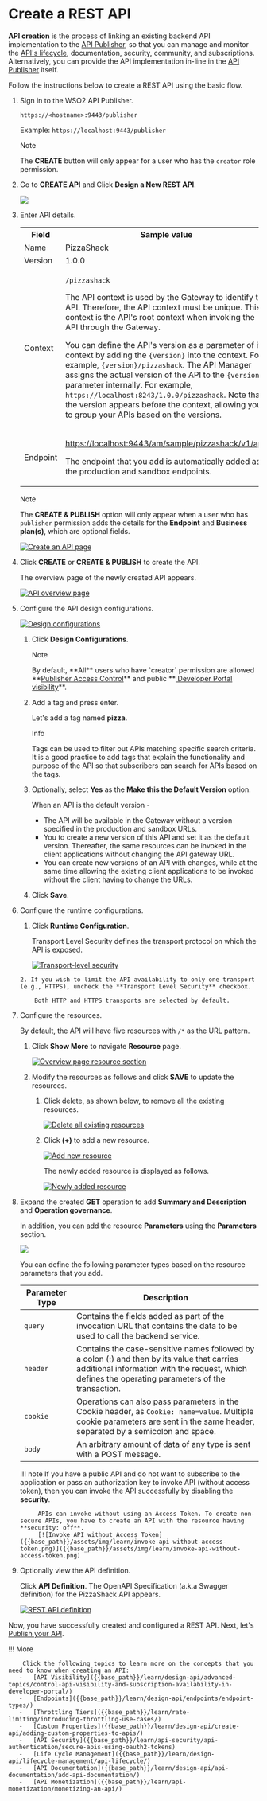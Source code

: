 # Create a REST API

**API creation** is the process of linking an existing backend API implementation to the [API Publisher]({{base_path}}/getting-started/overview/#api-publisher), so that you can manage and monitor the [API's lifecycle]({{base_path}}/learn/design-api/lifecycle-management/api-lifecycle/), documentation, security, community, and subscriptions. Alternatively, you can provide the API implementation in-line in the [API Publisher]({{base_path}}/getting-started/overview/#api-publisher) itself.

Follow the instructions below to create a REST API using the basic flow.

1. Sign in to the WSO2 API Publisher.

    `https://<hostname>:9443/publisher` 
   
    Example: `https://localhost:9443/publisher`

    <html><div class="admonition note">
      <p class="admonition-title">Note</p>
      <p>The <b>CREATE</b> button will only appear for a user who has the <code>creator</code> role permission.</p>
      </div>
    </html>

2.  Go to **CREATE API** and Click **Design a New REST API**.

    [![]({{base_path}}/assets/img/learn/create-a-rest-api.jpg)]({{base_path}}/assets/img/learn/create-a-rest-api.jpg)

3.  Enter API details. 
    
     <table><colgroup> <col/> <col/> <col/> </colgroup><tbody><tr><th colspan="2" >Field</th><th >Sample value</th></tr><tr><td colspan="2" class="confluenceTd">Name</td><td class="confluenceTd">PizzaShack</td></tr><tr><td colspan="2" class="confluenceTd">Version</td><td colspan="1" class="confluenceTd">1.0.0</td></tr><tr><td colspan="2" class="confluenceTd">Context</td><td class="confluenceTd"><div class="content-wrapper"><p><code>/pizzashack</code></p><div><div class="confluence-information-macro-body"><p>The API context is used by the Gateway to identify the API. Therefore, the API context must be unique. This context is the API's root context when invoking the API through the Gateway.</p></div><div class="confluence-information-macro confluence-information-macro-tip"><span class="aui-icon aui-icon-small aui-iconfont-approve confluence-information-macro-icon"></span><div class="confluence-information-macro-body"><p>You can define the API's version as a parameter of its context by adding the <code>{version}</code> into the context. For example, <code>{version}/pizzashack</code>. The API Manager assigns the actual version of the API to the <code>{version}</code> parameter internally. For example, <code>https://localhost:8243/1.0.0/pizzashack</code>. Note that the version appears before the context, allowing you to group your APIs based on the versions.</p></div></div></div></div></td></tr><tr><td colspan="2" class="confluenceTd">Endpoint</td><td colspan="1" class="confluenceTd"><p><a class="external-link" href="http://ws.cdyne.com/phoneverify/phoneverify.asmx" rel="nofollow">https://localhost:9443/am/sample/pizzashack/v1/api/</a></p><p>The endpoint that you add is automatically added as the production and sandbox endpoints.</p></td></tr></tbody></table>
        
     <html>
     <div class="admonition note">
     <p class="admonition-title">Note</p>
     <p>The <b>CREATE & PUBLISH</b> option will only appear when a user who has <code>publisher</code> permission adds the details for the <b>Endpoint</b> and <b>Business plan(s)</b>, which are optional fields.</p>
     </div>
     </html>
     
      [![Create an API page]({{base_path}}/assets/img/learn/create-rest-api-form.jpg)]({{base_path}}/assets/img/learn/create-rest-api-form.jpg)

4.  Click **CREATE** or **CREATE & PUBLISH** to create the API.

    The overview page of the newly created API appears. 
    
    [![API overview page]({{base_path}}/assets/img/learn/overviewpage-rest-api.jpg)]({{base_path}}/assets/img/learn/overviewpage-rest-api.jpg)

5. Configure the API design configurations.

     [![Design configurations]({{base_path}}/assets/img/learn/design-configuration.jpg)]({{base_path}}/assets/img/learn/design-configuration.jpg)

     1. Click **Design Configurations**.

         <html><div class="admonition note">
         <p class="admonition-title">Note</p>
         <p>By default, **All** users who have `creator` permission are allowed **<a href='{{base_path}}/advanced-topics/enable-publisher-access-control-in-api-publisher-portal'>Publisher Access Control</a>** and public **<a href='{{base_path}}/advanced-topics/control-api-visibility-and-subscription-availability-in-developer-portal/'> 
         Developer Portal visibility</a>**.</p>
         <p>
         </div>
         </html>

     2. Add a tag and press enter.
   
         Let's add a tag named **pizza**.

         <html>
         <div class="admonition info">
         <p class="admonition-title">Info</p>
         <p>Tags can be used to filter out APIs matching specific search criteria. It is a good practice to add tags that explain the functionality and purpose of the API so that subscribers can search for APIs based on the tags.</p>
         </div>
         </html>

     3. Optionally, select **Yes** as the **Make this the Default Version** option.
   
         When an API is the default version -

         -  The API will be available in the Gateway without a version specified in the production and sandbox URLs.  
         -  You to create a new version of this API and set it as the default version. Thereafter, the same resources can be invoked in the client applications without changing the API gateway URL. 
         -  You can create new versions of an API with changes, while at the same time allowing the existing client applications to be invoked without the client having to change the URLs.

     4. Click **Save**.

6. Configure the runtime configurations.

     1. Click **Runtime Configuration**. 

         Transport Level Security  defines the transport protocol on which the API is exposed.  

         [![Transport-level security]({{base_path}}/assets/img/learn/transportLevel-security.jpg)]({{base_path}}/assets/img/learn/transportLevel-security.jpg)

       2. If you wish to limit the API availability to only one transport (e.g., HTTPS), uncheck the **Transport Level Security** checkbox.
           
           Both HTTP and HTTPS transports are selected by default.

7. Configure the resources.

     By default, the API will have five resources with `/*` as the URL pattern.

     1. Click **Show More** to navigate **Resource** page.

         [![Overview page resource section]({{base_path}}/assets/img/learn/overview-page-resource-section.jpg)]({{base_path}}/assets/img/learn/overview-page-resource-section.jpg)

      2. Modify the resources as follows and click **SAVE** to update the resources.

          1. Click delete, as shown below, to remove all the existing resources.

              [![Delete all existing resources]({{base_path}}/assets/img/learn/delete-all-existing-resources.jpg)]({{base_path}}/assets/img/learn/delete-all-existing-resources.jpg)

          2. Click **(+)** to add a new resource.
         
             [![Add new resource]({{base_path}}/assets/img/learn/add-new-resource.jpg)]({{base_path}}/assets/img/learn/add-new-resource.jpg)
      
             The newly added resource is displayed as follows.
         
             [![Newly added resource]({{base_path}}/assets/img/learn/newly-added-resource.jpg)]({{base_path}}/assets/img/learn/newly-added-resource.jpg)

3. Expand the created **GET** operation to add **Summary and Description** and **Operation governance**.

     In addition, you can add the resource **Parameters** using the **Parameters** section.

      [![]({{base_path}}/assets/img/learn/adding-params-to-resources.jpg)]({{base_path}}/assets/img/learn/adding-params-to-resources.jpg)

    
     You can define the following parameter types based on the resource parameters that you add.

     | Parameter Type                          | Description                                                                                                                                                                                     |
     |-----------------------------------------|-------------------------------------------------------------------------------------------------------------------------------------------------------------------------------------------------|
     | `query`| Contains the fields added as part of the invocation URL that contains the data to be used to call the backend service.                                                                             |
     | `header`| Contains the case-sensitive names followed by a colon (:) and then by its value that carries additional information with the request, which defines the operating parameters of the transaction. |
     | `cookie` | Operations can also pass parameters in the Cookie header, as `Cookie: name=value`. Multiple cookie parameters are sent in the same header, separated by a semicolon and space.                                                                                            |
     | `body`| An arbitrary amount of data of any type is sent with a POST message.                                                                                                                                |

    !!! note
            If you  have a public API and do not want to subscribe to the application or pass an authorization key to invoke API (without access token), then you can invoke the API successfully by disabling the **security**. 
                   
            APIs can invoke without using an Access Token. To create non-secure APIs, you have to create an API with the resource having **security: off**.
            [![Invoke API without Access Token]({{base_path}}/assets/img/learn/invoke-api-without-access-token.png)]({{base_path}}/assets/img/learn/invoke-api-without-access-token.png)
            
9. Optionally view the API definition.

     Click **API Definition**. The OpenAPI Specification (a.k.a Swagger definition) for the PizzaShack API appears.

     [![REST API definition]({{base_path}}/assets/img/learn/api-definiton-rest.jpg)]({{base_path}}/assets/img/learn/api-definiton-rest.jpg)

Now, you have successfully created and configured a REST API. Next, let's [Publish your API]({{base_path}}/learn/design-api/publish-api/publish-an-api/).

!!! More

        Click the following topics to learn more on the concepts that you need to know when creating an API:
       -   [API Visibility]({{base_path}}/learn/design-api/advanced-topics/control-api-visibility-and-subscription-availability-in-developer-portal/)
       -   [Endpoints]({{base_path}}/learn/design-api/endpoints/endpoint-types/)
       -   [Throttling Tiers]({{base_path}}/learn/rate-limiting/introducing-throttling-use-cases/)
       -   [Custom Properties]({{base_path}}/learn/design-api/create-api/adding-custom-properties-to-apis/)
       -   [API Security]({{base_path}}/learn/api-security/api-authentication/secure-apis-using-oauth2-tokens)
       -   [Life Cycle Management]({{base_path}}/learn/design-api/lifecycle-management/api-lifecycle/)
       -   [API Documentation]({{base_path}}/learn/design-api/api-documentation/add-api-documentation/)
       -   [API Monetization]({{base_path}}/learn/api-monetization/monetizing-an-api/)



